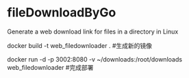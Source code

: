 # fileDownloadByGo
Generate a web download link for files in a directory in Linux  

docker build -t web_filedownloader . #生成新的镜像  

docker run -d -p 3002:8080 -v ~/downloads:/root/downloads web_filedownloader  #完成部署  
